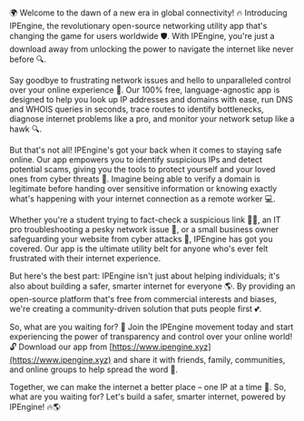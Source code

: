 🌍 Welcome to the dawn of a new era in global connectivity! 🔥 Introducing IPEngine, the revolutionary open-source networking utility app that's changing the game for users worldwide 🛡️. With IPEngine, you're just a download away from unlocking the power to navigate the internet like never before 🔍.

Say goodbye to frustrating network issues and hello to unparalleled control over your online experience 📡. Our 100% free, language-agnostic app is designed to help you look up IP addresses and domains with ease, run DNS and WHOIS queries in seconds, trace routes to identify bottlenecks, diagnose internet problems like a pro, and monitor your network setup like a hawk 🔍.

But that's not all! IPEngine's got your back when it comes to staying safe online. Our app empowers you to identify suspicious IPs and detect potential scams, giving you the tools to protect yourself and your loved ones from cyber threats 🚀. Imagine being able to verify a domain is legitimate before handing over sensitive information or knowing exactly what's happening with your internet connection as a remote worker 💻.

Whether you're a student trying to fact-check a suspicious link 👨‍🎓, an IT pro troubleshooting a pesky network issue 🤖, or a small business owner safeguarding your website from cyber attacks 🏢, IPEngine has got you covered. Our app is the ultimate utility belt for anyone who's ever felt frustrated with their internet experience.

But here's the best part: IPEngine isn't just about helping individuals; it's also about building a safer, smarter internet for everyone 🌎. By providing an open-source platform that's free from commercial interests and biases, we're creating a community-driven solution that puts people first 💕.

So, what are you waiting for? 🤔 Join the IPEngine movement today and start experiencing the power of transparency and control over your online world! 🔓 Download our app from [https://www.ipengine.xyz](https://www.ipengine.xyz) and share it with friends, family, communities, and online groups to help spread the word 📢.

Together, we can make the internet a better place – one IP at a time 💫. So, what are you waiting for? Let's build a safer, smarter internet, powered by IPEngine! 🔥🌎